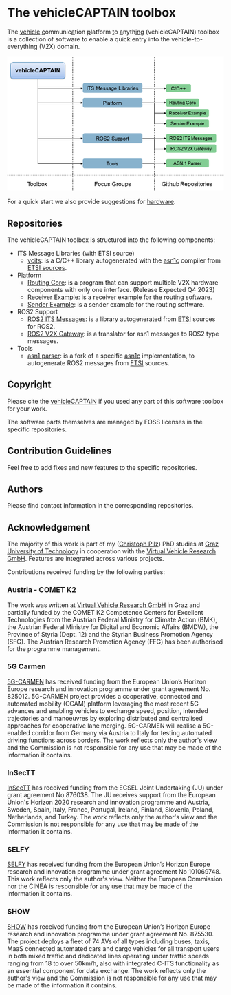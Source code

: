 # The vehicleCAPTAIN toolbox
The <u>vehicle</u> <u>c</u>ommunic<u>a</u>tion <u>p</u>latform <u>t</u>o <u>a</u>nyth<u>in</u>g (vehicleCAPTAIN) toolbox is a collection of software to enable a quick entry into the vehicle-to-everything (V2X) domain.

![vehicleCAPTAIN Demo Board - Closed](res/figures/overview_toolbox.png "Overview of the vehicleCAPTAIN toolbox")

For a quick start we also provide suggestions for [hardware](HARDWARE.md).

## Repositories
The vehicleCAPTAIN toolbox is structured into the following components:

- ITS Message Libraries (with ETSI source)
  - [vcits](https://github.com/virtual-vehicle/vehicle_captain_its_lib_c_cxx):
      is a C/C++ library autogenerated with the [asn1c](https://github.com/vlm/asn1c) compiler from [ETSI sources](https://forge.etsi.org/rep/ITS/asn1).
- Platform
  - [Routing Core](https://github.com/virtual-vehicle/vehicle_captain_routing_core):
    is a program that can support multiple V2X hardware components with only one interface.
    (Release Expected Q4 2023)
  - [Receiver Example](https://github.com/virtual-vehicle/vehicle_captain_routing_receiver_example):
    is a receiver example for the routing software.
  - [Sender Example](https://github.com/virtual-vehicle/vehicle_captain_routing_sender_example):
    is a sender example for the routing software.
- ROS2 Support
  - [ROS2 ITS Messages](https://github.com/virtual-vehicle/v2x_msgs):
    is a library autogenerated from [ETSI](https://forge.etsi.org/rep/ITS/asn1) sources for ROS2.
  - [ROS2 V2X Gateway](https://github.com/virtual-vehicle/v2x_gw):
    is a translator for asn1 messages to ROS2 type messages.
- Tools
  - [asn1 parser](https://github.com/virtual-vehicle/vehicle_captain_asn1_parser):
    is a fork of a specific [asn1c](https://github.com/brchiu/asn1c/tree/velichkov_s1ap_plus_option_group_plus_adding_trailing_ull) implementation, to autogenerate ROS2 messages from [ETSI](https://forge.etsi.org/rep/ITS/asn1) sources.

## Copyright
Please cite the [vehicleCAPTAIN](https://github.com/virtual-vehicle/vehicle_captain/blob/main/LITERATURE.md) if you used any part of this software toolbox for your work.

The software parts themselves are managed by FOSS licenses in the specific repositories.

## Contribution Guidelines
Feel free to add fixes and new features to the specific repositories.

## Authors
Please find contact information in the corresponding repositories.

## Acknowledgement
The majority of this work is part of my ([Christoph Pilz](https://www.researchgate.net/profile/Christoph-Pilz)) PhD studies at [Graz University of Technology](https://www.tugraz.at/home) in cooperation with the [Virtual Vehicle Research GmbH](https://www.v2c2.at/). Features are integrated across various projects.

Contributions received funding by the following parties:

### Austria - COMET K2
The work was written at [Virtual Vehicle Research GmbH](https://www.v2c2.at/) in Graz and partially funded by the COMET K2 Competence Centers for Excellent Technologies from the Austrian Federal Ministry for Climate Action (BMK), the Austrian Federal Ministry for Digital and Economic Affairs (BMDW), the Province of Styria (Dept. 12) and the Styrian Business Promotion Agency (SFG). The Austrian Research Promotion Agency (FFG) has been authorised for the programme management.

### 5G Carmen
[5G-CARMEN](https://5gcarmen.eu/) has received funding from the European Union’s Horizon Europe research and innovation programme under grant agreement No. 825012. 5G-CARMEN project provides a cooperative, connected and automated mobility (CCAM) platform leveraging the most recent 5G advances and enabling vehicles to exchange speed, position, intended trajectories and manoeuvres by exploring distributed and centralised approaches for cooperative lane merging. 5G-CARMEN will realise a 5G-enabled corridor from Germany via Austria to Italy for testing automated driving functions across borders.
The work reflects only the author's view and the Commission is not responsible for any use that may be made of the information it contains.

### InSecTT
[InSecTT](www.insectt.eu) has received funding from the ECSEL Joint Undertaking (JU) under grant agreement No 876038. The JU receives support from the European Union's Horizon 2020 research and innovation programme and Austria, Sweden, Spain, Italy, France, Portugal, Ireland, Finland, Slovenia, Poland, Netherlands, and Turkey.
The work reflects only the author's view and the Commission is not responsible for any use that may be made of the information it contains.

### SELFY
[SELFY](https://selfy-project.eu/) has received funding from the European Union’s Horizon Europe research and innovation programme under grant agreement No 101069748.
This work reflects only the author's view. Neither the European Commission nor the CINEA is responsible for any use that may be made of the information it contains.

### SHOW
[SHOW](https://show-project.eu/) has received funding from the European Union’s Horizon Europe research and innovation programme under grant agreement No. 875530. The project deploys a fleet of 74 AVs of all types including buses, taxis, MaaS connected automated cars and cargo vehicles for all transport users in both mixed traffic and dedicated lines operating under traffic speeds ranging from 18 to over 50km/h, also with integrated C-ITS functionality as an essential component for data exchange.
The work reflects only the author's view and the Commission is not responsible for any use that may be made of the information it contains.

